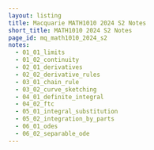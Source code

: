 ```yaml
---
layout: listing
title: Macquarie MATH1010 2024 S2 Notes
short_title: MATH1010 2024 S2 Notes
page_id: mq_math1010_2024_s2
notes:
  - 01_01_limits
  - 01_02_continuity
  - 02_01_derivatives
  - 02_02_derivative_rules
  - 03_01_chain_rule
  - 03_02_curve_sketching
  - 04_01_definite_integral
  - 04_02_ftc
  - 05_01_integral_substitution
  - 05_02_integration_by_parts
  - 06_01_odes
  - 06_02_separable_ode
---
```


